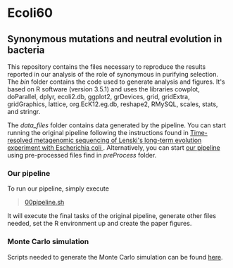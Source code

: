 # Ecoli60
## Synonymous mutations and neutral evolution in bacteria

This repository contains the files necessary to reproduce the results reported in our analysis of the role of synonymous in purifying selection. The *bin* folder contains the code used to generate analysis and figures. It's based on R software (version 3.5.1) and uses the libraries cowplot, doParallel, dplyr, ecoli2.db, ggplot2, grDevices, grid, gridExtra, gridGraphics, lattice, org.EcK12.eg.db, reshape2, RMySQL, scales, stats, and stringr.

The *data_files*  folder contains data generated by the pipeline. You can start running the original pipeline following the instructions found in [Time-resolved metagenomic sequencing of Lenski's long-term evolution experiment with Escherichia coli ](https://github.com/benjaminhgood/LTEE-metagenomic). Alternatively, you can start [our pipeline](#any) using pre-processed files find in *preProcess* folder.

<a name="any"></a>
###  Our pipeline  
To run our pipeline, simply execute
> [00pipeline.sh](https://github.com/LabBiosystemUFRN/Ecoli60/tree/master/bin/00pipeline.sh)


It will execute the final tasks of the original pipeline, generate other files needed, set the R environment up and create the paper figures.

### Monte Carlo simulation
Scripts needed to generate the Monte Carlo simulation can be found [here](https://github.com/LabBiosystemUFRN/Ecoli60/tree/master/bin/monteCarlo/).
